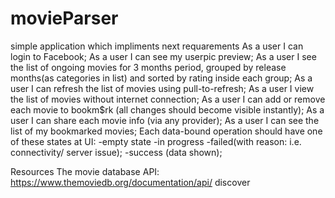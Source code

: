 # movieParser
simple application which impliments next requarements 
As a user I can login to Facebook;
As a user I can see my userpic preview;
As a user I see the list of ongoing movies for 3 months period, grouped by
release months(as categories in list) and sorted by rating inside each group;
As a user I can refresh the list of movies using pull-to-refresh;
As a user I view the list of movies without internet connection;
As a user I can add or remove each movie to bookm$rk (all changes should
become visible instantly);
As a user I can share each movie info (via any provider);
As a user I can see the list of my bookmarked movies;
Each data-bound operation should have one of these states at UI:
-empty state
-in progress
-failed(with reason: i.e. connectivity/ server issue);
-success (data shown);

Resources
The movie database API: https://www.themoviedb.org/documentation/api/
discover
